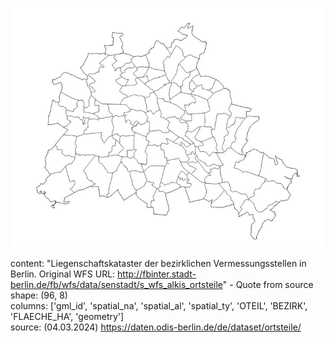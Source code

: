 ![img](https://github.com/Lucky-0ne/geodata_berlin/blob/main/main/python_package/geodata_berlin/data/local_districts/preview_ortsteile.jpg)

content: "Liegenschaftskataster der bezirklichen Vermessungsstellen in Berlin. Original WFS URL: http://fbinter.stadt-berlin.de/fb/wfs/data/senstadt/s_wfs_alkis_ortsteile" - Quote from source  
shape: (96, 8)  
columns: ['gml_id', 'spatial_na', 'spatial_al', 'spatial_ty', 'OTEIL', 'BEZIRK', 'FLAECHE_HA', 'geometry']  
source: (04.03.2024) https://daten.odis-berlin.de/de/dataset/ortsteile/
